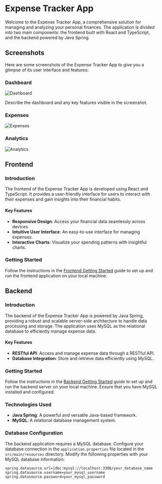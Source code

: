 # Expense Tracker App

Welcome to the Expense Tracker App, a comprehensive solution for managing and analyzing your personal finances. The application is divided into two main components: the frontend built with React and TypeScript, and the backend powered by Java Spring.

## Screenshots

Here are some screenshots of the Expense Tracker App to give you a glimpse of its user interface and features:

### Dashboard

![Dashboard](![image](https://github.com/DKowalski111/ExpenseTracker/assets/91938265/ee64b66d-0ffd-4c69-a1ef-273e919822ae) )

Describe the dashboard and any key features visible in the screenshot.

### Expenses

![Expenses](![image](https://github.com/DKowalski111/ExpenseTracker/assets/91938265/a33731c4-36c8-46d1-bfa0-346249442819) )

### Analytics

![Analytics](![image](https://github.com/DKowalski111/ExpenseTracker/assets/91938265/048f478b-8b6a-4c22-bbb3-e10a3929aaa8) )

## Frontend

### Introduction

The frontend of the Expense Tracker App is developed using React and TypeScript. It provides a user-friendly interface for users to interact with their expenses and gain insights into their financial habits.

#### Key Features

- **Responsive Design**: Access your financial data seamlessly across devices.
- **Intuitive User Interface**: An easy-to-use interface for managing expenses.
- **Interactive Charts**: Visualize your spending patterns with insightful charts.

### Getting Started

Follow the instructions in the [Frontend Getting Started](FrontEnd/README.md) guide to set up and run the frontend application on your local machine.

## Backend

### Introduction

The backend of the Expense Tracker App is powered by Java Spring, providing a robust and scalable server-side architecture to handle data processing and storage. The application uses MySQL as the relational database to efficiently manage expense data.

#### Key Features

- **RESTful API**: Access and manage expense data through a RESTful API.
- **Database Integration**: Store and retrieve data efficiently using MySQL.

### Getting Started

Follow the instructions in the [Backend Getting Started](BackEnd/README.md) guide to set up and run the backend server on your local machine. Ensure that you have MySQL installed and configured.

### Technologies Used

- **Java Spring**: A powerful and versatile Java-based framework.
- **MySQL**: A relational database management system.

### Database Configuration

The backend application requires a MySQL database. Configure your database connection in the `application.properties` file located in the `src/main/resources` directory. Modify the following properties with your MySQL database information:

```properties
spring.datasource.url=jdbc:mysql://localhost:3306/your_database_name
spring.datasource.username=your_mysql_username
spring.datasource.password=your_mysql_password
